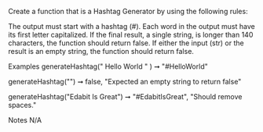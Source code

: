 Create a function that is a Hashtag Generator by using the following rules:

The output must start with a hashtag (#).
Each word in the output must have its first letter capitalized.
If the final result, a single string, is longer than 140 characters, the function should return false.
If either the input (str) or the result is an empty string, the function should return false.

Examples
generateHashtag("    Hello     World   " ) ➞ "#HelloWorld"

generateHashtag("") ➞ false, "Expected an empty string to return false"

generateHashtag("Edabit Is Great") ➞ "#EdabitIsGreat", "Should remove spaces."

Notes
N/A